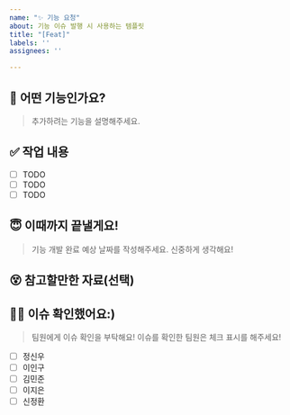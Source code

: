 ```yaml
---
name: "✨ 기능 요청"
about: 기능 이슈 발행 시 사용하는 템플릿
title: "[Feat]"
labels: ''
assignees: ''

---
```


## 🥸 어떤 기능인가요?
> 추가하려는 기능을 설명해주세요.

## ✅ 작업 내용
- [ ] TODO
- [ ] TODO
- [ ] TODO

## 😇 이때까지 끝낼게요!
> 기능 개발 완료 예상 날짜를 작성해주세요. 신중하게 생각해요!

## 😵 참고할만한 자료(선택)

## 🙇‍♀️ 이슈 확인했어요:)
> 팀원에게 이슈 확인을 부탁해요! 이슈를 확인한 팀원은 체크 표시를 해주세요!
- [ ] 정신우
- [ ] 이인구
- [ ] 김민준
- [ ] 이지은
- [ ] 신정환
